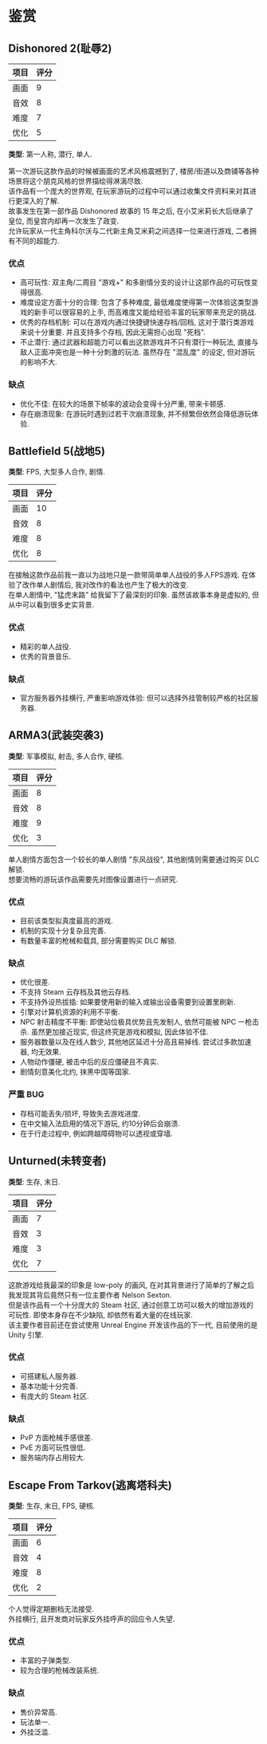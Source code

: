 # 鉴赏

## Dishonored 2(耻辱2)

| 项目 | 评分 |
| ---- | ---- |
| 画面 | 9    |
| 音效 | 8    |
| 难度 | 7    |
| 优化 | 5    |

**类型**: 第一人称, 潜行, 单人.  

第一次游玩这款作品的时候被画面的艺术风格震撼到了, 楼房/街道以及商铺等各种场景将这个朋克风格的世界描绘得淋漓尽致.  
该作品有一个庞大的世界观, 在玩家游玩的过程中可以通过收集文件资料来对其进行更深入的了解.  
故事发生在第一部作品 Dishonored 故事的 15 年之后, 在小艾米莉长大后继承了皇位, 而皇宫内却再一次发生了政变.  
允许玩家从一代主角科尔沃与二代新主角艾米莉之间选择一位来进行游戏, 二者拥有不同的超能力.  

### 优点

- 高可玩性: 双主角/二周目 "游戏+" 和多剧情分支的设计让这部作品的可玩性变得很高.
- 难度设定方面十分的合理: 包含了多种难度, 最低难度使得第一次体验这类型游戏的新手可以很容易的上手, 而高难度又能给经验丰富的玩家带来充足的挑战.
- 优秀的存档机制: 可以在游戏内通过快捷键快速存档/回档, 这对于潜行类游戏来说十分重要. 并且支持多个存档, 因此无需担心出现 "死档".
- 不止潜行: 通过武器和超能力可以看出这款游戏并不只有潜行一种玩法, 直接与敌人正面冲突也是一种十分刺激的玩法. 虽然存在 "混乱度" 的设定, 但对游玩的影响不大.

### 缺点

- 优化不佳: 在较大的场景下帧率的波动会变得十分严重, 带来卡顿感.
- 存在崩溃现象: 在游玩时遇到过若干次崩溃现象, 并不频繁但依然会降低游玩体验.

## Battlefield 5(战地5)

**类型**: FPS, 大型多人合作, 剧情.  

| 项目 | 评分 |
| ---- | ---- |
| 画面 | 10   |
| 音效 | 8    |
| 难度 | 8    |
| 优化 | 8    |

在接触这款作品前我一直以为战地只是一款带简单单人战役的多人FPS游戏. 在体验了改作单人剧情后, 我对改作的看法也产生了极大的改变.  
在单人剧情中, "猛虎末路" 给我留下了最深刻的印象. 虽然该故事本身是虚拟的, 但从中可以看到很多史实背景.  

### 优点

- 精彩的单人战役.
- 优秀的背景音乐.

### 缺点

- 官方服务器外挂横行, 严重影响游戏体验: 但可以选择外挂管制较严格的社区服务器.

## ARMA3(武装突袭3)

**类型**: 军事模拟, 射击, 多人合作, 硬核.  

| 项目 | 评分 |
| ---- | ---- |
| 画面 | 8    |
| 音效 | 8    |
| 难度 | 9    |
| 优化 | 3    |

单人剧情方面包含一个较长的单人剧情 "东风战役", 其他剧情则需要通过购买 DLC 解锁.  
想要流畅的游玩该作品需要先对图像设置进行一点研究.  

### 优点

- 目前该类型拟真度最高的游戏.
- 机制的实现十分复杂且完善.
- 有数量丰富的枪械和载具, 部分需要购买 DLC 解锁.

### 缺点

- 优化很差.
- 不支持 Steam 云存档及其他云存档.
- 不支持外设热拔插: 如果要使用新的输入或输出设备需要到设置里刷新.
- 引擎对计算机资源的利用不平衡.
- NPC 射击精度不平衡: 即使站位极具优势且先发制人, 依然可能被 NPC 一枪击杀. 虽然更加接近现实, 但这终究是游戏和模拟, 因此体验不佳.
- 服务器数量以及在线人数少, 其他地区延迟十分高且易掉线. 尝试过多款加速器, 均无效果.
- 人物动作僵硬, 被击中后的反应僵硬且不真实.
- 剧情刻意美化北约, 抹黑中国等国家.

### 严重 BUG

- 存档可能丢失/损坏, 导致失去游戏进度.
- 在中文输入法启用的情况下游玩, 约10分钟后会崩溃.
- 在于行走过程中, 例如跨越障碍物可以透视或穿墙.

## Unturned(未转变者)

**类型**: 生存, 末日.  

| 项目 | 评分 |
| ---- | ---- |
| 画面 | 7    |
| 音效 | 3    |
| 难度 | 3    |
| 优化 | 7    |

这款游戏给我最深的印象是 low-poly 的画风, 在对其背景进行了简单的了解之后我发现其背后竟然只有一位主要作者 Nelson Sexton.  
但是该作品有一个十分庞大的 Steam 社区, 通过创意工坊可以极大的增加游戏的可玩性. 即使本身存在不少缺陷, 却依然有着大量的在线玩家.  
该主要作者目前还在尝试使用 Unreal Engine 开发该作品的下一代, 目前使用的是 Unity 引擎.  

### 优点

- 可搭建私人服务器.
- 基本功能十分完善.
- 有庞大的 Steam 社区.

### 缺点

- PvP 方面枪械手感很差.
- PvE 方面可玩性很低.
- 服务端内存占用较大.

## Escape From Tarkov(逃离塔科夫)

**类型**: 生存, 末日, FPS, 硬核.  

| 项目 | 评分 |
| ---- | ---- |
| 画面 | 6    |
| 音效 | 4    |
| 难度 | 8    |
| 优化 | 2    |

个人觉得定期删档无法接受.  
外挂横行, 且开发商对玩家反外挂呼声的回应令人失望.  

### 优点

- 丰富的子弹类型.
- 较为合理的枪械改装系统.

### 缺点

- 售价异常高.
- 玩法单一.
- 外挂泛滥.
